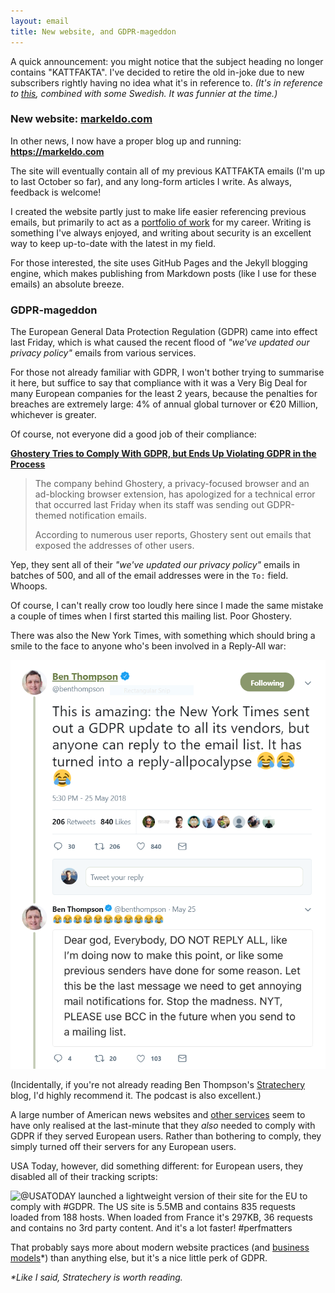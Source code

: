 ```yaml
---
layout: email
title: New website, and GDPR-mageddon
---
```


A quick announcement: you might notice that the subject heading no longer contains "KATTFAKTA". I've decided to retire the old in-joke due to new subscribers rightly having no idea what it's in reference to. *(It's in reference to [this](https://www.reddit.com/r/funny/comments/owx3v/so_my_little_cousin_posted_on_fb_that_he_was/), combined with some Swedish. It was funnier at the time.)*

### New website: [markeldo.com](https://markeldo.com)

In other news, I now have a proper blog up and running: **<https://markeldo.com>**

The site will eventually contain all of my previous KATTFAKTA emails (I'm up to last October so far), and any long-form articles I write. As always, feedback is welcome!

I created the website partly just to make life easier referencing previous emails, but primarily to act as a [portfolio of work](https://www.troyhunt.com/why-online-identities-are-smart-career/) for my career. Writing is something I've always enjoyed, and writing about security is an excellent way to keep up-to-date with the latest in my field.

For those interested, the site uses GitHub Pages and the Jekyll blogging engine, which makes publishing from Markdown posts (like I use for these emails) an absolute breeze. 

### GDPR-mageddon

The European General Data Protection Regulation (GDPR) came into effect last Friday, which is what caused the recent flood of *"we've updated our privacy policy"* emails from various services. 

For those not already familiar with GDPR, I won't bother trying to summarise it here, but suffice to say that compliance with it was a Very Big Deal for many European companies for the least 2 years, because the penalties for breaches are extremely large: 4% of annual global turnover or €20 Million, whichever is greater.

Of course, not everyone did a good job of their compliance:

[**Ghostery Tries to Comply With GDPR, but Ends Up Violating GDPR in the Process**](https://www.bleepingcomputer.com/news/technology/ghostery-tries-to-comply-with-gdpr-but-ends-up-violating-gdpr-in-the-process/)

>The company behind Ghostery, a privacy-focused browser and an ad-blocking browser extension,  has apologized for a technical error that occurred last Friday when its staff was sending out GDPR-themed notification emails.
>
>According to numerous user reports, Ghostery sent out emails that exposed the addresses of other users.

Yep, they sent all of their *"we've updated our privacy policy"* emails in batches of 500, and all of the email addresses were in the `To:` field. Whoops.

Of course, I can't really crow too loudly here since I made the same mistake a couple of times when I first started this mailing list. Poor Ghostery.

There was also the New York Times, with something which should bring a smile to the face to anyone who's been involved in a Reply-All war:

![[Ben Thompson on the NYT Reply-All war](https://twitter.com/benthompson/status/1000172240367857664)](../images/ben-thompson-nyt-gdpr.png)

(Incidentally, if you're not already reading Ben Thompson's [Stratechery](https://stratechery.com/) blog, I'd highly recommend it. The podcast is also excellent.)

A large number of American news websites and [other services](https://www.theverge.com/2018/5/23/17387146/instapaper-gdpr-europe-access-shut-down-privacy-changes) seem to have only realised at the last-minute that they *also* needed to comply with GDPR if they served European users. Rather than bothering to comply, they simply turned off their servers for any European users.

USA Today, however, did something different: for European users, they disabled all of their tracking scripts:

![[@USATODAY launched a lightweight version of their site for the EU to comply with #GDPR. The US site is 5.5MB and contains 835 requests loaded from 188 hosts. When loaded from France it's 297KB, 36 requests and contains no 3rd party content.  And it's a lot faster! #perfmatters](https://twitter.com/paulcalvano/status/1000094333524201473)](../images/paul-calvano-usa-today-gdpr.png)

That probably says more about modern website practices (and [business models](https://stratechery.com/2017/the-local-news-business-model/)*) than anything else, but it's a nice little perk of GDPR.


_*Like I said, Stratechery is worth reading._